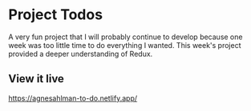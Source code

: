 # Project Todos

A very fun project that I will probably continue to develop because one week was too little time to do everything I wanted. This week's project provided a deeper understanding of Redux.

## View it live
https://agnesahlman-to-do.netlify.app/


